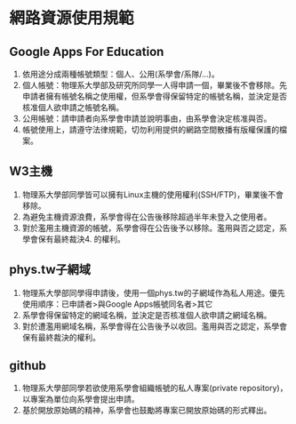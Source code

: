 # 網路資源使用規範

## Google Apps For Education
1. 依用途分成兩種帳號類型：個人、公用(系學會/系隊/...)。
2. 個人帳號：物理系大學部及研究所同學一人得申請一個，畢業後不會移除。先申請者擁有帳號名稱之使用權，但系學會得保留特定的帳號名稱，並決定是否核准個人欲申請之帳號名稱。
3. 公用帳號：請申請者向系學會申請並說明事由，由系學會決定核准與否。
4. 帳號使用上，請遵守法律規範，切勿利用提供的網路空間散播有版權保護的檔案。

## W3主機
1. 物理系大學部同學皆可以擁有Linux主機的使用權利(SSH/FTP)，畢業後不會移除。
2. 為避免主機資源浪費，系學會得在公告後移除超過半年未登入之使用者。
3. 對於濫用主機資源的帳號，系學會得在公告後予以移除。濫用與否之認定，系學會保有最終裁決4. 的權利。

## phys.tw子網域
1. 物理系大學部同學得申請後，使用一個phys.tw的子網域作為私人用途。優先使用順序：已申請者>與Google Apps帳號同名者>其它
2. 系學會得保留特定的網域名稱，並決定是否核准個人欲申請之網域名稱。
3. 對於遭濫用網域名稱，系學會得在公告後予以收回。濫用與否之認定，系學會保有最終裁決的權利。

## github
1. 物理系大學部同學若欲使用系學會組織帳號的私人專案(private repository)，以專案為單位向系學會提出申請。
2. 基於開放原始碼的精神，系學會也鼓勵將專案已開放原始碼的形式釋出。
